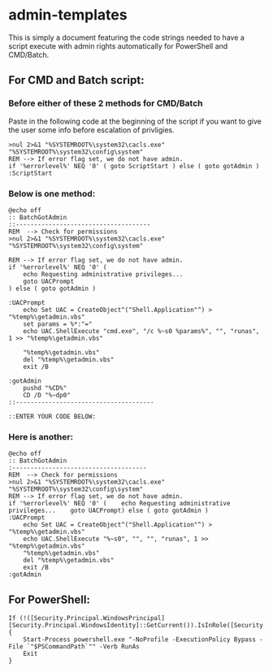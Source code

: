 # admin-templates

This is simply a document featuring the code strings needed to have a script execute with admin rights automatically for PowerShell and CMD/Batch.

## For CMD and Batch script:

### Before either of these 2 methods for CMD/Batch

Paste in the following code at the beginning of the script if you want to give the user some info before escalation of privligies.
```
>nul 2>&1 "%SYSTEMROOT%\system32\cacls.exe" "%SYSTEMROOT%\system32\config\system"  
REM --> If error flag set, we do not have admin.  
if '%errorlevel%' NEQ '0' ( goto ScriptStart ) else ( goto gotAdmin )
:ScriptStart
```

### Below is one method:
```
@echo off
:: BatchGotAdmin
::-------------------------------------
REM  --> Check for permissions
>nul 2>&1 "%SYSTEMROOT%\system32\cacls.exe" "%SYSTEMROOT%\system32\config\system"

REM --> If error flag set, we do not have admin.
if '%errorlevel%' NEQ '0' (
    echo Requesting administrative privileges...
    goto UACPrompt
) else ( goto gotAdmin )

:UACPrompt
    echo Set UAC = CreateObject^("Shell.Application"^) > "%temp%\getadmin.vbs"
    set params = %*:"="
    echo UAC.ShellExecute "cmd.exe", "/c %~s0 %params%", "", "runas", 1 >> "%temp%\getadmin.vbs"

    "%temp%\getadmin.vbs"
    del "%temp%\getadmin.vbs"
    exit /B

:gotAdmin
    pushd "%CD%"
    CD /D "%~dp0"
::--------------------------------------

::ENTER YOUR CODE BELOW:
```

### Here is another:
```
@echo off        
:: BatchGotAdmin        
:-------------------------------------        
REM  --> Check for permissions  
>nul 2>&1 "%SYSTEMROOT%\system32\cacls.exe" "%SYSTEMROOT%\system32\config\system"  
REM --> If error flag set, we do not have admin.  
if '%errorlevel%' NEQ '0' (    echo Requesting administrative privileges...    goto UACPrompt) else ( goto gotAdmin )  
:UACPrompt  
    echo Set UAC = CreateObject^("Shell.Application"^) > "%temp%\getadmin.vbs"  
    echo UAC.ShellExecute "%~s0", "", "", "runas", 1 >> "%temp%\getadmin.vbs"  
    "%temp%\getadmin.vbs"
    del "%temp%\getadmin.vbs"
    exit /B
:gotAdmin
```

## For PowerShell:

```
If (!([Security.Principal.WindowsPrincipal][Security.Principal.WindowsIdentity]::GetCurrent()).IsInRole([Security.Principal.WindowsBuiltInRole]"Administrator")) {
	Start-Process powershell.exe "-NoProfile -ExecutionPolicy Bypass -File `"$PSCommandPath`"" -Verb RunAs
    Exit
}
```